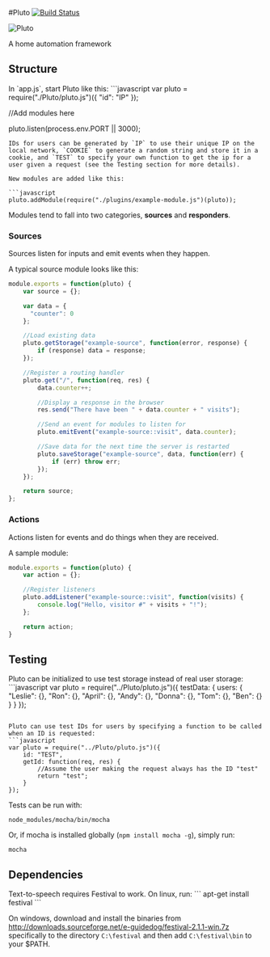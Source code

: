 #Pluto [![Build Status](https://travis-ci.org/pahgawk/Pluto.svg?branch=master)](https://travis-ci.org/pahgawk/Pluto)

![Pluto](https://raw.githubusercontent.com/pahgawk/Pluto/a826a991dda8d84eaa80be1155b0f0f6b685e851/public/images/pluto-small.png)

A home automation framework

<h2>Structure</h2>
In `app.js`, start Pluto like this:
```javascript
var pluto = require("./Pluto/pluto.js")({
	"id": "IP"
});

//Add modules here

pluto.listen(process.env.PORT || 3000);
```
IDs for users can be generated by `IP` to use their unique IP on the local network, `COOKIE` to generate a random string and store it in a cookie, and `TEST` to specify your own function to get the ip for a user given a request (see the Testing section for more details).

New modules are added like this:

```javascript
pluto.addModule(require("./plugins/example-module.js")(pluto));
```

Modules tend to fall into two categories, <strong>sources</strong> and <strong>responders</strong>.

<h3>Sources</h3>
Sources listen for inputs and emit events when they happen.

A typical source module looks like this:
```javascript
module.exports = function(pluto) {
    var source = {};

    var data = {
      "counter": 0
    };

    //Load existing data
    pluto.getStorage("example-source", function(error, response) {
        if (response) data = response;
    });

    //Register a routing handler
    pluto.get("/", function(req, res) {
        data.counter++;

        //Display a response in the browser
        res.send("There have been " + data.counter + " visits");

        //Send an event for modules to listen for
        pluto.emitEvent("example-source::visit", data.counter);

        //Save data for the next time the server is restarted
        pluto.saveStorage("example-source", data, function(err) {
            if (err) throw err;
        });
    });

    return source;
};
```

<h3>Actions</h3>
Actions listen for events and do things when they are received.

A sample module:
```javascript
module.exports = function(pluto) {
    var action = {};

    //Register listeners
    pluto.addListener("example-source::visit", function(visits) {
        console.log("Hello, visitor #" + visits + "!");
    };

    return action;
}
```

<h2>Testing</h2>
Pluto can be initialized to use test storage instead of real user storage:
```javascript
var pluto = require("../Pluto/pluto.js")({
    testData: {
        users: {
            "Leslie": {},
            "Ron": {},
            "April": {},
            "Andy": {},
            "Donna": {},
            "Tom": {},
            "Ben": {}
        }
    }
});

```

Pluto can use test IDs for users by specifying a function to be called when an ID is requested:
```javascript
var pluto = require("../Pluto/pluto.js")({
    id: "TEST",
    getId: function(req, res) {
        //Assume the user making the request always has the ID "test"
        return "test";
    }
});
```


Tests can be run with:
```
node_modules/mocha/bin/mocha
```

Or, if mocha is installed globally (`npm install mocha -g`), simply run:
```
mocha
```

<h2>Dependencies</h2>
Text-to-speech requires Festival to work. On linux, run:
```
apt-get install festival
```

On windows, download and install the binaries from http://downloads.sourceforge.net/e-guidedog/festival-2.1.1-win.7z specifically to the directory `C:\festival` and then add `C:\festival\bin` to your $PATH.
